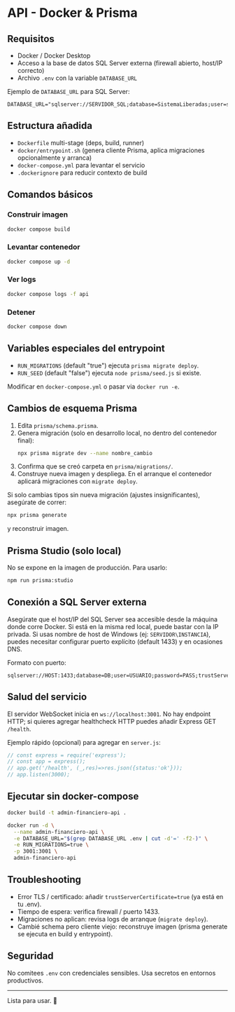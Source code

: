 # API - Docker & Prisma

## Requisitos

- Docker / Docker Desktop
- Acceso a la base de datos SQL Server externa (firewall abierto, host/IP correcto)
- Archivo `.env` con la variable `DATABASE_URL`

Ejemplo de `DATABASE_URL` para SQL Server:

```
DATABASE_URL="sqlserver://SERVIDOR_SQL;database=SistemaLiberadas;user=sa;password=TU_PASSWORD;trustServerCertificate=true"
```

## Estructura añadida

- `Dockerfile` multi-stage (deps, build, runner)
- `docker/entrypoint.sh` (genera cliente Prisma, aplica migraciones opcionalmente y arranca)
- `docker-compose.yml` para levantar el servicio
- `.dockerignore` para reducir contexto de build

## Comandos básicos

### Construir imagen

```bash
docker compose build
```

### Levantar contenedor

```bash
docker compose up -d
```

### Ver logs

```bash
docker compose logs -f api
```

### Detener

```bash
docker compose down
```

## Variables especiales del entrypoint

- `RUN_MIGRATIONS` (default "true") ejecuta `prisma migrate deploy`.
- `RUN_SEED` (default "false") ejecuta `node prisma/seed.js` si existe.

Modificar en `docker-compose.yml` o pasar via `docker run -e`.

## Cambios de esquema Prisma

1. Edita `prisma/schema.prisma`.
2. Genera migración (solo en desarrollo local, no dentro del contenedor final):
   ```bash
   npx prisma migrate dev --name nombre_cambio
   ```
3. Confirma que se creó carpeta en `prisma/migrations/`.
4. Construye nueva imagen y despliega. En el arranque el contenedor aplicará migraciones con `migrate deploy`.

Si solo cambias tipos sin nueva migración (ajustes insignificantes), asegúrate de correr:

```bash
npx prisma generate
```

y reconstruir imagen.

## Prisma Studio (solo local)

No se expone en la imagen de producción. Para usarlo:

```bash
npm run prisma:studio
```

## Conexión a SQL Server externa

Asegúrate que el host/IP del SQL Server sea accesible desde la máquina donde corre Docker. Si está en la misma red local, puede bastar con la IP privada. Si usas nombre de host de Windows (ej: `SERVIDOR\INSTANCIA`), puedes necesitar configurar puerto explícito (default 1433) y en ocasiones DNS.

Formato con puerto:

```
sqlserver://HOST:1433;database=DB;user=USUARIO;password=PASS;trustServerCertificate=true
```

## Salud del servicio

El servidor WebSocket inicia en `ws://localhost:3001`. No hay endpoint HTTP; si quieres agregar healthcheck HTTP puedes añadir Express GET `/health`.

Ejemplo rápido (opcional) para agregar en `server.js`:

```js
// const express = require('express');
// const app = express();
// app.get('/health', (_,res)=>res.json({status:'ok'}));
// app.listen(3000);
```

## Ejecutar sin docker-compose

```bash
docker build -t admin-financiero-api .

docker run -d \
  --name admin-financiero-api \
  -e DATABASE_URL="$(grep DATABASE_URL .env | cut -d'=' -f2-)" \
  -e RUN_MIGRATIONS=true \
  -p 3001:3001 \
  admin-financiero-api
```

## Troubleshooting

- Error TLS / certificado: añadir `trustServerCertificate=true` (ya está en tu .env).
- Tiempo de espera: verifica firewall / puerto 1433.
- Migraciones no aplican: revisa logs de arranque (`migrate deploy`).
- Cambié schema pero cliente viejo: reconstruye imagen (prisma generate se ejecuta en build y entrypoint).

## Seguridad

No comitees `.env` con credenciales sensibles. Usa secretos en entornos productivos.

---

Lista para usar. 🚀
